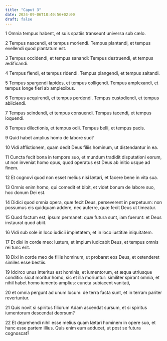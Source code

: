 ```yaml
---
title: "Caput 3"
date: 2024-09-06T18:40:56+02:00
draft: false
---
```




1 Omnia tempus habent, et suis spatiis transeunt universa sub cælo.

2 Tempus nascendi, et tempus moriendi. Tempus plantandi, et tempus evellendi quod plantatum est.

3 Tempus occidendi, et tempus sanandi: Tempus destruendi, et tempus ædificandi.

4 Tempus flendi, et tempus ridendi. Tempus plangendi, et tempus saltandi.

5 Tempus spargendi lapides, et tempus colligendi. Tempus amplexandi, et tempus longe fieri ab amplexibus.

6 Tempus acquirendi, et tempus perdendi. Tempus custodiendi, et tempus abiiciendi.

7 Tempus scindendi, et tempus consuendi. Tempus tacendi, et tempus loquendi.

8 Tempus dilectionis, et tempus odii. Tempus belli, et tempus pacis.

9 Quid habet amplius homo de labore suo?

10 Vidi afflictionem, quam dedit Deus filiis hominum, ut distendantur in ea.

11 Cuncta fecit bona in tempore suo, et mundum tradidit disputationi eorum, ut non inveniat homo opus, quod operatus est Deus ab initio usque ad finem.

12 Et cognovi quod non esset melius nisi lætari, et facere bene in vita sua.

13 Omnis enim homo, qui comedit et bibit, et videt bonum de labore suo, hoc donum Dei est.

14 Didici quod omnia opera, quæ fecit Deus, perseverent in perpetuum: non possumus eis quidquam addere, nec auferre, quæ fecit Deus ut timeatur.

15 Quod factum est, ipsum permanet: quæ futura sunt, iam fuerunt: et Deus instaurat quod abiit.

16 Vidi sub sole in loco iudicii impietatem, et in loco iustitiæ iniquitatem.

17 Et dixi in corde meo: Iustum, et impium iudicabit Deus, et tempus omnis rei tunc erit.

18 Dixi in corde meo de filiis hominum, ut probaret eos Deus, et ostenderet similes esse bestiis.

19 Idcirco unus interitus est hominis, et iumentorum, et æqua utriusque conditio: sicut moritur homo, sic et illa moriuntur: similiter spirant omnia, et nihil habet homo iumento amplius: cuncta subiacent vanitati,

20 et omnia pergunt ad unum locum: de terra facta sunt, et in terram pariter revertuntur.

21 Quis novit si spiritus filiorum Adam ascendat sursum, et si spiritus iumentorum descendat deorsum?

22 Et deprehendi nihil esse melius quam lætari hominem in opere suo, et hanc esse partem illius. Quis enim eum adducet, ut post se futura cognoscat?

